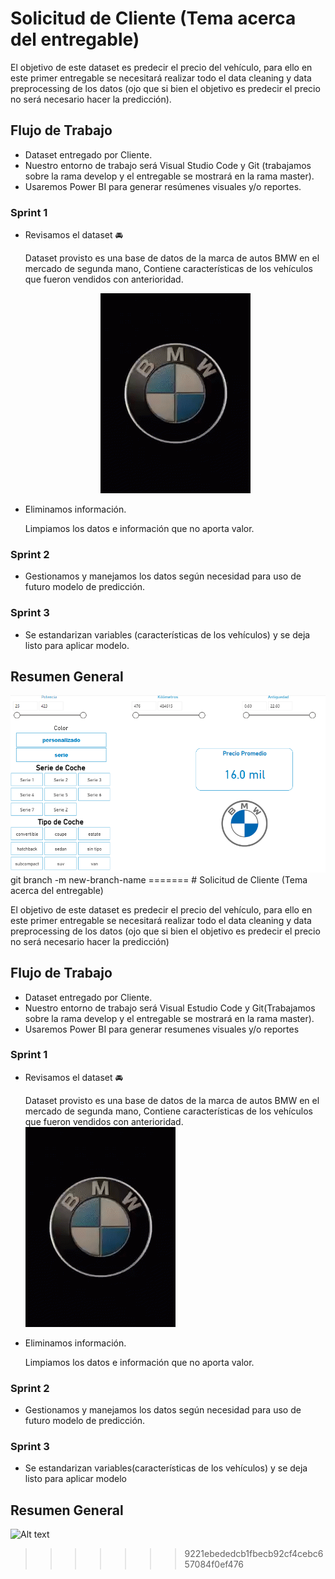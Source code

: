 
# Solicitud de Cliente (Tema acerca del entregable)

El objetivo de este dataset es predecir el precio del vehículo, para ello en este primer entregable se necesitará realizar todo el data cleaning y data preprocessing de los datos (ojo que si bien el objetivo es predecir el precio no será necesario hacer la predicción).

## Flujo de Trabajo

- Dataset entregado por Cliente.
- Nuestro entorno de trabajo será Visual Studio Code y Git (trabajamos sobre la rama develop y el entregable se mostrará en la rama master).
- Usaremos Power BI para generar resúmenes visuales y/o reportes.

### Sprint 1

- Revisamos el dataset 🚘

    Dataset provisto es una base de datos de la marca de autos BMW en el mercado de segunda mano, Contiene características de los vehículos que fueron vendidos con anterioridad.

    <div align="center">
      <img src="image.png" alt="Imagen del dataset de autos BMW" />
    </div>

- Eliminamos información.

    Limpiamos los datos e información que no aporta valor. 

### Sprint 2

- Gestionamos y manejamos los datos según necesidad para uso de futuro modelo de predicción.

### Sprint 3

- Se estandarizan variables (características de los vehículos) y se deja listo para aplicar modelo.

## Resumen General

<div align="center">
  <img src="/Report-BI/Report_precio_bmw.png" alt="Reporte BI del precio de BMW" />
</div>
git branch -m new-branch-name
=======
# Solicitud de Cliente (Tema acerca del entregable)

El objetivo de este dataset es predecir el precio del vehículo, para ello en este primer entregable se necesitará realizar todo el data cleaning y data preprocessing de los datos (ojo que si bien el objetivo es predecir el precio no será necesario hacer la predicción)

## Flujo de Trabajo

- Dataset entregado por Cliente.
- Nuestro entorno de trabajo será Visual Estudio Code y Git(Trabajamos sobre la rama develop y el entregable se mostrará en la rama master).
- Usaremos Power BI para generar resumenes visuales y/o reportes

### Sprint 1

- Revisamos el dataset 🚘

    Dataset provisto es una base de datos de la marca de autos BMW en el mercado de segunda mano, Contiene características de los vehículos que fueron vendidos con anterioridad. ![alt text](image.png)

- Eliminamos información.

    Limpiamos los datos e información que no aporta valor. 

### Sprint 2

- Gestionamos y manejamos los datos según necesidad para uso de futuro modelo de predicción.

### Sprint 3

- Se estandarizan variables(características de los vehículos) y se deja listo para aplicar modelo

    
## Resumen General 

![Alt text](/Report-BI/Report_precio_bmw.png.png)

>>>>>>> 9221ebededcb1fbecb92cf4cebc657084f0ef476
